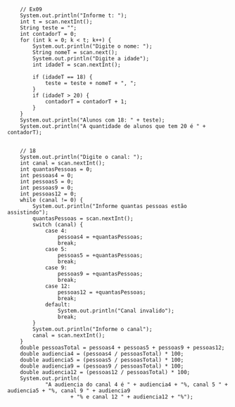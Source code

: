         // Ex09
        System.out.println("Informe t: ");
        int t = scan.nextInt();
        String teste = "";
        int contadorT = 0;
        for (int k = 0; k < t; k++) {
            System.out.println("Digite o nome: ");
            String nomeT = scan.next();
            System.out.println("Digite a idade");
            int idadeT = scan.nextInt();

            if (idadeT == 18) {
                teste = teste + nomeT + ", ";
            }
            if (idadeT > 20) {
                contadorT = contadorT + 1;
            }
        }
        System.out.println("Alunos com 18: " + teste);
        System.out.println("A quantidade de alunos que tem 20 é " + contadorT);


        // 18
        System.out.println("Digite o canal: ");
        int canal = scan.nextInt();
        int quantasPessoas = 0;
        int pessoas4 = 0;
        int pessoas5 = 0;
        int pessoas9 = 0;
        int pessoas12 = 0;
        while (canal != 0) {
            System.out.println("Informe quantas pessoas estão assistindo");
            quantasPessoas = scan.nextInt();
            switch (canal) {
                case 4:
                    pessoas4 = +quantasPessoas;
                    break;
                case 5:
                    pessoas5 = +quantasPessoas;
                    break;
                case 9:
                    pessoas9 = +quantasPessoas;
                    break;
                case 12:
                    pessoas12 = +quantasPessoas;
                    break;
                default:
                    System.out.println("Canal invalido");
                    break;
            }
            System.out.println("Informe o canal");
            canal = scan.nextInt();
        }
        double pessoasTotal = pessoas4 + pessoas5 + pessoas9 + pessoas12;
        double audiencia4 = (pessoas4 / pessoasTotal) * 100;
        double audiencia5 = (pessoas5 / pessoasTotal) * 100;
        double audiencia9 = (pessoas9 / pessoasTotal) * 100;
        double audiencia12 = (pessoas12 / pessoasTotal) * 100;
        System.out.println(
                "A audiencia do canal 4 é " + audiencia4 + "%, canal 5 " + audiencia5 + "%, canal 9 " + audiencia9
                        + "% e canal 12 " + audiencia12 + "%");
